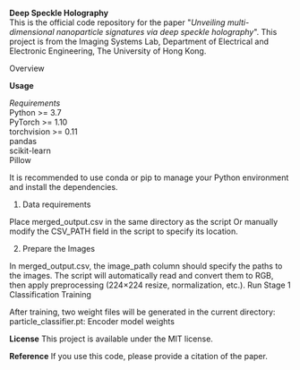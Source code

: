 **Deep Speckle Holography** <br />
This is the official code repository for the paper "*Unveiling multi-dimensional nanoparticle signatures via deep speckle holography*". This project is from the Imaging Systems Lab, Department of Electrical and Electronic Engineering, The University of Hong Kong.

Overview


**Usage**

*Requirements* <br />
Python >= 3.7 <br />
PyTorch >= 1.10 <br />
torchvision >= 0.11 <br />
pandas <br />
scikit-learn <br />
Pillow <br />

It is recommended to use conda or pip to manage your Python environment and install the dependencies.


1. Data requirements

Place merged_output.csv in the same directory as the script
Or manually modify the CSV_PATH field in the script to specify its location.

2. Prepare the Images

In merged_output.csv, the image_path column should specify the paths to the images.
The script will automatically read and convert them to RGB, then apply preprocessing (224×224 resize, normalization, etc.).
Run Stage 1 Classification Training


After training, two weight files will be generated in the current directory:
particle_classifier.pt: Encoder model weights


**License**
This project is available under the MIT license.

**Reference**
If you use this code, please provide a citation of the paper.

